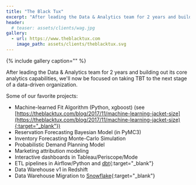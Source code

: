 ```yaml
---
title: "The Black Tux"
excerpt: "After leading the Data & Analytics team for 2 years and building out its core analytics capabilities, we switched our focus on taking TBT to the next stage of a data-driven organization."
header:
  # teaser: assets/clients/wag.jpg
gallery:
  - url: https://www.theblacktux.com
    image_path: assets/clients/theblacktux.svg
---
```


{% include gallery caption="" %}

After leading the Data & Analytics team for 2 years and building out its core analytics capabilities, we'll now be focused on taking TBT to the next stage of a data-driven organization.

Some of our favorite projects:
- Machine-learned Fit Algorithm (Python, xgboost)
(see [https://theblacktux.com/blog/2017/11/machine-learning-jacket-size](https://theblacktux.com/blog/2017/11/machine-learning-jacket-size){:target="_blank"})
- Reservation Forecasting Bayesian Model (in PyMC3)
- Inventory Forecasting Monte-Carlo Simulation
- Probabilistic Demand Planning Model
- Marketing attribution modeling
- Interactive dashboards in Tableau/Periscope/Mode
- ETL pipelines in Airflow/Python and [dbt](https://www.getdbt.com){:target="_blank"}
- Data Warehouse v1 in Redshift
- Data Warehouse Migration to [Snowflake](https://www.snowflake.net/){:target="_blank"}
